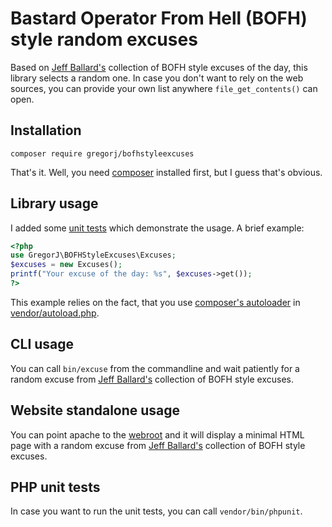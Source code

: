 # Bastard Operator From Hell (BOFH) style random excuses

Based on [Jeff Ballard's][ballard] collection of BOFH style excuses of the day, this library selects a random one. In
case you don't want to rely on the web sources, you can provide your own list anywhere `file_get_contents()` can open.


## Installation

`composer require gregorj/bofhstyleexcuses`

That's it. Well, you need [composer][composer] installed first, but I guess that's obvious.


## Library usage

I added some [unit tests](tests/ExcusesTest.php) which demonstrate the usage. A brief example:

```php
<?php
use GregorJ\BOFHStyleExcuses\Excuses;
$excuses = new Excuses();
printf("Your excuse of the day: %s", $excuses->get());
?>
```

This example relies on the fact, that you use [composer's autoloader][autoload] in
[vendor/autoload.php](vendor/autoload.php).


## CLI usage

You can call `bin/excuse` from the commandline and wait patiently for a random excuse from [Jeff Ballard's][ballard]
collection of BOFH style excuses.


## Website standalone usage

You can point apache to the [webroot](webroot/index.php) and it will display a minimal HTML page with a random excuse
from [Jeff Ballard's][ballard] collection of BOFH style excuses.


## PHP unit tests

In case you want to run the unit tests, you can call `vendor/bin/phpunit`.


[ballard]: http://pages.cs.wisc.edu/~ballard/bofh/ "The Bastard Operator From Hell-Style Excuse Server"
[composer]: https://getcomposer.org/download/ "Composer - Dependency Manager for PHP"
[autoload]: https://getcomposer.org/doc/01-basic-usage.md#autoloading "Composer basic usage - Autoloading"
